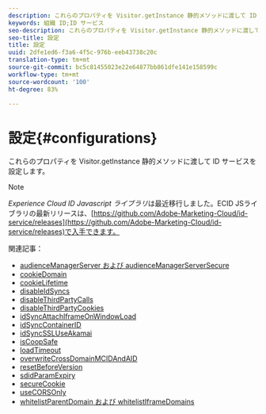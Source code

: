 ```yaml
---
description: これらのプロパティを Visitor.getInstance 静的メソッドに渡して ID サービスを設定します。
keywords: 組織 ID;ID サービス
seo-description: これらのプロパティを Visitor.getInstance 静的メソッドに渡して ID サービスを設定します。
seo-title: 設定
title: 設定
uuid: 2dfe1ed6-f3a6-4f5c-976b-eeb43738c20c
translation-type: tm+mt
source-git-commit: bc5c81455023e22e64877bb861dfe141e158599c
workflow-type: tm+mt
source-wordcount: '100'
ht-degree: 83%

---
```



# 設定{#configurations}

これらのプロパティを Visitor.getInstance 静的メソッドに渡して ID サービスを設定します。

>[!NOTE]
>
>*Experience Cloud ID Javascript ライブラリ*&#x200B;は最近移行しました。ECID JSライブラリの最新リリースは、[https://github.com/Adobe-Marketing-Cloud/id-service/releases](https://github.com/Adobe-Marketing-Cloud/id-service/releases)で入手できます。

関連記事：

+ [audienceManagerServer および audienceManagerServerSecure](subdomain-config.md)
+ [cookieDomain](cookiedomain.md)
+ [cookieLifetime](cookielifetime.md)
+ [disableIdSyncs](disableidsync.md)
+ [disableThirdPartyCalls](disablethirdpartycalls.md)
+ [disableThirdPartyCookies](disable-cookies.md)
+ [idSyncAttachIframeOnWindowLoad](idsyncattachiframeonwindowload.md)
+ [idSyncContainerID](idsyncontainerid.md)
+ [idSyncSSLUseAkamai](idsyncssluseakamai.md)
+ [isCoopSafe](coopsafe.md)
+ [loadTimeout](loadtimeout.md)
+ [overwriteCrossDomainMCIDAndAID](overwrite-visitor-id.md)
+ [resetBeforeVersion](resetbeforeversion.md)
+ [sdidParamExpiry](sdidparamexpiry.md)
+ [secureCookie](securecookie.md)
+ [useCORSOnly](use-cors-only.md)
+ [whitelistParentDomain および whitelistIframeDomains](whitelistdomain.md)

